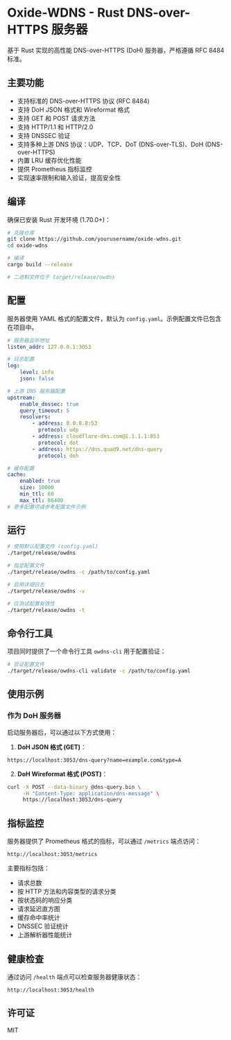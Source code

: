 # Oxide-WDNS - Rust DNS-over-HTTPS 服务器

基于 Rust 实现的高性能 DNS-over-HTTPS (DoH) 服务器，严格遵循 RFC 8484 标准。

## 主要功能

-   支持标准的 DNS-over-HTTPS 协议 (RFC 8484)
-   支持 DoH JSON 格式和 Wireformat 格式
-   支持 GET 和 POST 请求方法
-   支持 HTTP/1.1 和 HTTP/2.0
-   支持 DNSSEC 验证
-   支持多种上游 DNS 协议：UDP、TCP、DoT (DNS-over-TLS)、DoH (DNS-over-HTTPS)
-   内置 LRU 缓存优化性能
-   提供 Prometheus 指标监控
-   实现速率限制和输入验证，提高安全性

## 编译

确保已安装 Rust 开发环境 (1.70.0+)：

```bash
# 克隆仓库
git clone https://github.com/yourusername/oxide-wdns.git
cd oxide-wdns

# 编译
cargo build --release

# 二进制文件位于 target/release/owdns
```

## 配置

服务器使用 YAML 格式的配置文件，默认为 `config.yaml`。示例配置文件已包含在项目中。

```yaml
# 服务器监听地址
listen_addr: 127.0.0.1:3053

# 日志配置
log:
    level: info
    json: false

# 上游 DNS 服务器配置
upstream:
    enable_dnssec: true
    query_timeout: 5
    resolvers:
        - address: 8.8.8.8:53
          protocol: udp
        - address: cloudflare-dns.com@1.1.1.1:853
          protocol: dot
        - address: https://dns.quad9.net/dns-query
          protocol: doh

# 缓存配置
cache:
    enabled: true
    size: 10000
    min_ttl: 60
    max_ttl: 86400
# 更多配置项请参考配置文件示例
```

## 运行

```bash
# 使用默认配置文件 (config.yaml)
./target/release/owdns

# 指定配置文件
./target/release/owdns -c /path/to/config.yaml

# 启用详细日志
./target/release/owdns -v

# 仅测试配置有效性
./target/release/owdns -t
```

## 命令行工具

项目同时提供了一个命令行工具 `owdns-cli` 用于配置验证：

```bash
# 验证配置文件
./target/release/owdns-cli validate -c /path/to/config.yaml
```

## 使用示例

### 作为 DoH 服务器

启动服务器后，可以通过以下方式使用：

1. **DoH JSON 格式 (GET)**：

```
https://localhost:3053/dns-query?name=example.com&type=A
```

2. **DoH Wireformat 格式 (POST)**：

```bash
curl -X POST --data-binary @dns-query.bin \
     -H "Content-Type: application/dns-message" \
     https://localhost:3053/dns-query
```

## 指标监控

服务器提供了 Prometheus 格式的指标，可以通过 `/metrics` 端点访问：

```
http://localhost:3053/metrics
```

主要指标包括：

-   请求总数
-   按 HTTP 方法和内容类型的请求分类
-   按状态码的响应分类
-   请求延迟直方图
-   缓存命中率统计
-   DNSSEC 验证统计
-   上游解析器性能统计

## 健康检查

通过访问 `/health` 端点可以检查服务器健康状态：

```
http://localhost:3053/health
```

## 许可证

MIT
